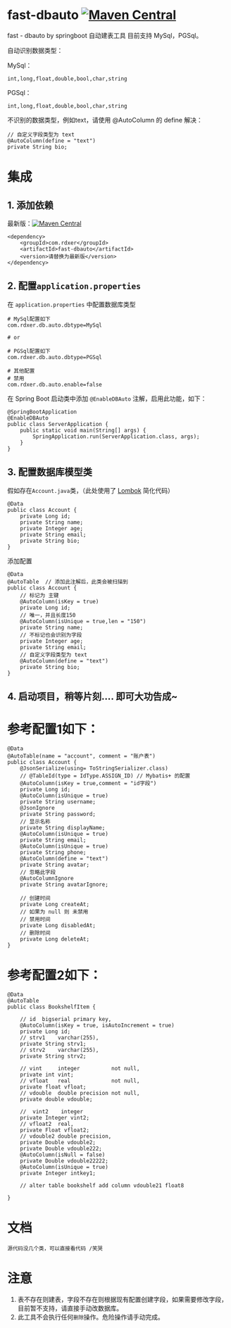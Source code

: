 # fast-dbauto [![Maven Central](https://img.shields.io/maven-central/v/com.rdxer/fast-dbauto.svg)](https://search.maven.org/search?q=g:com.rdxer%20a:fast-dbauto)

fast - dbauto by springboot
自动建表工具
目前支持 MySql，PGSql。

自动识别数据类型：
    
MySql：

    int,long,float,double,bool,char,string

PGSql：

    int,long,float,double,bool,char,string

不识别的数据类型，例如text，请使用 @AutoColumn 的 define 解决：
    
    // 自定义字段类型为 text
    @AutoColumn(define = "text")
    private String bio;

# 集成
## 1. 添加依赖
最新版：[![Maven Central](https://img.shields.io/maven-central/v/com.rdxer/fast-dbauto.svg)](https://search.maven.org/search?q=g:com.rdxer%20a:fast-dbauto)

    <dependency>
        <groupId>com.rdxer</groupId>
        <artifactId>fast-dbauto</artifactId>
        <version>请替换为最新版</version>
    </dependency>

## 2. 配置`application.properties`
在 `application.properties` 中配置数据库类型
    
    # MySql配置如下
    com.rdxer.db.auto.dbtype=MySql
    
    # or

    # PGSql配置如下
    com.rdxer.db.auto.dbtype=PGSql

    # 其他配置 
    # 禁用
    com.rdxer.db.auto.enable=false

在 Spring Boot 启动类中添加 `@EnableDBAuto` 注解，启用此功能，如下：
    
    @SpringBootApplication
    @EnableDBAuto
    public class ServerApplication {
        public static void main(String[] args) {
            SpringApplication.run(ServerApplication.class, args);
        }
    }

## 3. 配置数据库模型类
假如存在`Account.java`类，（此处使用了 [Lombok](https://www.projectlombok.org/)  简化代码）

    @Data
    public class Account {
        private Long id;
        private String name;
        private Integer age;
        private String email;
        private String bio;
    }

添加配置

    @Data
    @AutoTable  // 添加此注解后，此类会被扫描到
    public class Account {
        // 标记为 主键
        @AutoColumn(isKey = true)
        private Long id;
        // 唯一，并且长度150
        @AutoColumn(isUnique = true,len = "150")
        private String name;
        // 不标记也会识别为字段
        private Integer age;
        private String email;
        // 自定义字段类型为 text
        @AutoColumn(define = "text")
        private String bio;
    }

## 4. 启动项目，稍等片刻.... 即可大功告成~ 


# 参考配置1如下： 
 
    @Data
    @AutoTable(name = "account", comment = "账户表")
    public class Account {
        @JsonSerialize(using= ToStringSerializer.class)
        // @TableId(type = IdType.ASSIGN_ID) // Mybatis+ 的配置
        @AutoColumn(isKey = true,comment = "id字段")
        private Long id;
        @AutoColumn(isUnique = true)
        private String username;
        @JsonIgnore
        private String password;
        // 显示名称
        private String displayName;
        @AutoColumn(isUnique = true)
        private String email;
        @AutoColumn(isUnique = true)
        private String phone;
        @AutoColumn(define = "text")
        private String avatar;
        // 忽略此字段
        @AutoColumnIgnore
        private String avatarIgnore;
        
        // 创建时间
        private Long createAt;
        // 如果为 null 则 未禁用
        // 禁用时间
        private Long disabledAt;
        // 删除时间
        private Long deleteAt;
    }

# 参考配置2如下： 

    @Data
    @AutoTable
    public class BookshelfItem {
    
        // id  bigserial primary key,
        @AutoColumn(isKey = true, isAutoIncrement = true)
        private Long id;
        // strv1    varchar(255),
        private String strv1;
        // strv2    varchar(255),
        private String strv2;
    
        // vint     integer          not null,
        private int vint;
        // vfloat   real             not null,
        private float vfloat;
        // vdouble  double precision not null,
        private double vdouble;
    
        //  vint2    integer
        private Integer vint2;
        // vfloat2  real,
        private Float vfloat2;
        // vdouble2 double precision,
        private Double vdouble2;
        private Double vdouble222;
        @AutoColumn(isNull = false)
        private Double vdouble22222;
        @AutoColumn(isUnique = true)
        private Integer intkey1;
    
        // alter table bookshelf add column vdouble21 float8

    }

# 文档

    源代码没几个类，可以直接看代码 /笑哭

# 注意
1. 表不存在则建表，字段不存在则根据现有配置创建字段，如果需要修改字段，目前暂不支持，请直接手动改数据库。
2. 此工具不会执行任何`删除`操作。危险操作请手动完成。